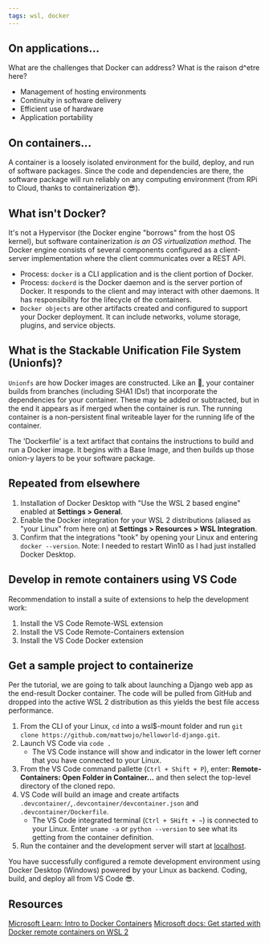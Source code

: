 ```yaml
---
tags: wsl, docker
---
```


## On applications...
What are the challenges that Docker can address? What is the raison d^etre here?
* Management of hosting environments
* Continuity in software delivery
* Efficient use of hardware
* Application portability


## On containers...
A container is a loosely isolated environment for the build, deploy, and run of software packages. Since the code and dependencies are there, the software package will run reliably on any computing environment (from RPi to Cloud, thanks to containerization 😎).


## What isn't Docker?
It's not a Hypervisor (the Docker engine "borrows" from the host OS kernel), but software containerization *is an OS virtualization method*. The Docker engine consists of several components configured as a client-server implementation where the client communicates over a REST API.

* Process: `docker` is a CLI application and is the client portion of Docker.
* Process: `dockerd` is the Docker daemon and is the server portion of Docker. It responds to the client and may interact with other daemons. It has responsibility for the lifecycle of the containers.
* `Docker objects` are other artifacts created and configured to support your Docker deployment. It can include networks, volume storage, plugins, and service objects.


## What is the Stackable Unification File System (Unionfs)?
`Unionfs` are how Docker images are constructed. Like an 🧅, your container builds from branches (including SHA1 IDs!) that incorporate the dependencies for your container. These may be added or subtracted, but in the end it appears as if merged when the container is run. The running container is a non-persistent final writeable layer for the running life of the container.

The 'Dockerfile' is a text artifact that contains the instructions to build and run a Docker image. It begins with a Base Image, and then builds up those onion-y layers to be your software package. 


## Repeated from elsewhere
1. Installation of Docker Desktop with "Use the WSL 2 based engine" enabled at **Settings > General**.
2. Enable the Docker integration for your WSL 2 distributions (aliased as "your Linux" from here on) at **Settings > Resources > WSL Integration**.
3. Confirm that the integrations "took" by opening your Linux and entering `docker --version`. Note: I needed to restart Win10 as I had just installed Docker Desktop.


## Develop in remote containers using VS Code
Recommendation to install a suite of extensions to help the development work:
1. Install the VS Code Remote-WSL extension
2. Install the VS Code Remote-Containers extension
3. Install the VS Code Docker extension


## Get a sample project to containerize
Per the tutorial, we are going to talk about launching a Django web app as the end-result Docker container. The code will be pulled from GitHub and dropped into the active WSL 2 distribution as this yields the best file access performance.
1. From the CLI of your Linux, `cd` into a wsl$-mount folder and run `git clone https://github.com/mattwojo/helloworld-django.git`.
2. Launch VS Code via `code .`
   * The VS Code instance will show and indicator in the lower left corner that you have connected to your Linux.
3. From the VS Code command pallette (`Ctrl + Shift + P`), enter: **Remote-Containers: Open Folder in Container...** and then select the top-level directory of the cloned repo.
4. VS Code will build an image and create artifacts `.devcontainer/`,`.devcontainer/devcontainer.json` and `.devcontainer/Dockerfile`. 
    * The VS Code integrated terminal (`Ctrl + SHift + ~`) is connected to your Linux. Enter `uname -a` or `python --version` to see what its getting from the container definition.
5. Run the container and the development server will start at [localhost](http://127.0.0.1:8000). 


You have successfully configured a remote development environment using Docker Desktop (Windows) powered by your Linux as backend. Coding, build, and deploy all from VS Code 😎.


## Resources
[Microsoft Learn: Intro to Docker Containers](https://docs.microsoft.com/en-us/learn/modules/intor-to-docker-containers)
[Microsoft docs: Get started with Docker remote containers on WSL 2](https://docs.microsoft.com/en-us/windows/wsl/tutorials/wsl-containers)